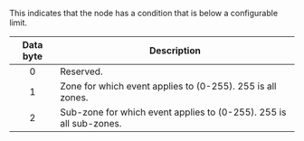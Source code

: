 This indicates that the node has a condition that is below a configurable limit. 

 | Data byte | Description                                                        | 
 | :---------: | -----------                                                        | 
 | 0         | Reserved.                                                          | 
 | 1         | Zone for which event applies to (0-255). 255 is all zones.         | 
 | 2         | Sub-zone for which event applies to (0-255). 255 is all sub-zones. | 
